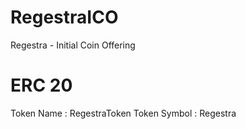 # RegestraICO
Regestra - Initial Coin Offering

# ERC 20 
Token Name : RegestraToken
Token Symbol : Regestra



